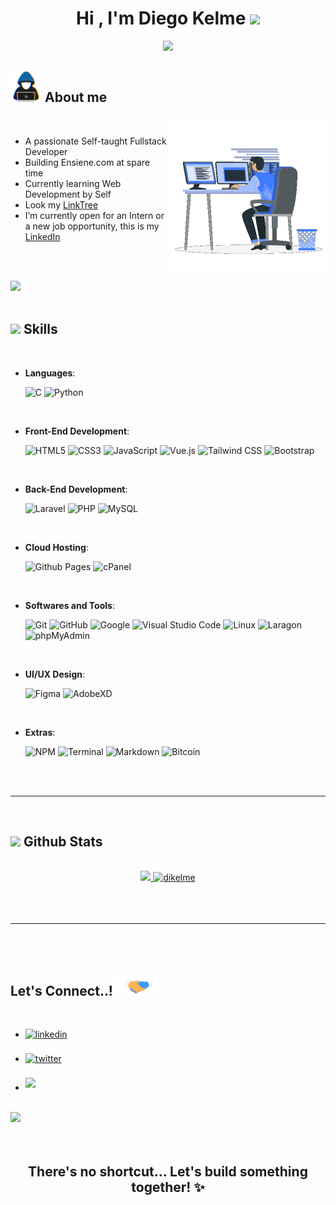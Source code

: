 
<h1 align="center"><b>Hi , I'm Diego Kelme </b><img src="https://media.giphy.com/media/hvRJCLFzcasrR4ia7z/giphy.gif" width="35"></h1>

<p align="center">
  <a href="https://github.com/DenverCoder1/readme-typing-svg"><img src="https://readme-typing-svg.herokuapp.com?font=Time+New+Roman&color=C0F7F6&size=25&center=true&vCenter=true&width=600&height=100&lines=Let+me+present+to+you..&hearts;++;Full+Time+Coder+%E2%9C%8C%EF%B8%8F,;Laravel+Artisan+%F0%9F%8F%B0,;Ensiene+Founder++%F0%9F%9A%80,;Active+Learner/Researcher+%F0%9F%91%8A,;Agorist+%F0%9F%8F%B4,;Growing+Mindset+%F0%9F%8C%B1,;Love+To+Learn+New+Stuffs..<3"></a>
</p>


## <picture><img src = "https://github.com/0xAbdulKhalid/0xAbdulKhalid/raw/main/assets/mdImages/about_me.gif" width = 50px></picture> **About me**

<picture> <img align="right" src="https://github.com/0xAbdulKhalid/0xAbdulKhalid/raw/main/assets/mdImages/Right_Side.gif" width = 250px></picture>

<br>

- A passionate Self-taught Fullstack Developer
- Building Ensiene.com at spare time
- Currently learning Web Development by Self
- Look my [LinkTree](https://linktr.ee/kelme.dev)
- I’m currently open for an Intern or a new job opportunity, this is my [LinkedIn](https://www.linkedin.com/in/kelmedev/)

<br><br>

<img src="https://user-images.githubusercontent.com/73097560/115834477-dbab4500-a447-11eb-908a-139a6edaec5c.gif"><br><br>

## <img src="https://media2.giphy.com/media/QssGEmpkyEOhBCb7e1/giphy.gif?cid=ecf05e47a0n3gi1bfqntqmob8g9aid1oyj2wr3ds3mg700bl&rid=giphy.gif" width ="25"><b> Skills</b>
<br>

<p align="center">

- **Languages**:
    
    ![C](https://img.shields.io/badge/C%20-%232370ED.svg?style=for-the-badge&logo=c&logoColor=white)
    ![Python](https://img.shields.io/badge/Python%20-%2314354C.svg?style=for-the-badge&logo=python&logoColor=white)

<br>   
    
- **Front-End Development**:

   ![HTML5](https://img.shields.io/badge/HTML5%20-%23E34F26.svg?style=for-the-badge&logo=html5&logoColor=white)
   ![CSS3](https://img.shields.io/badge/CSS%20-%231572B6.svg?style=for-the-badge&logo=css3&logoColor=white)
   ![JavaScript](https://img.shields.io/badge/JavaScript%20-%23F7DF1E.svg?style=for-the-badge&logo=javascript&logoColor=black)
   ![Vue.js](https://img.shields.io/badge/Vue.js%20-%234FC08D.svg?style=for-the-badge&logo=vue.js&logoColor=black)
   ![Tailwind CSS](https://img.shields.io/badge/Tailwind%20CSS%20-%2306B6D4.svg?style=for-the-badge&logo=tailwindcss&logoColor=white)
   ![Bootstrap](https://img.shields.io/badge/Bootstrap%20-%237952B3.svg?style=for-the-badge&logo=bootstrap&logoColor=white)
<br>
	
- **Back-End Development**:
	
    ![Laravel](https://img.shields.io/badge/Laravel%20-%23FF2D20.svg?style=for-the-badge&logo=laravel&logoColor=white)
    ![PHP](https://img.shields.io/badge/PHP%20-%2300A7EA.svg?style=for-the-badge&logo=php&logoColor=white)
    ![MySQL](https://img.shields.io/badge/MySQL%20-%234479A1.svg?style=for-the-badge&logo=mysql&logoColor=white)
	
<br>
	
- **Cloud Hosting**:

    ![Github Pages](https://img.shields.io/badge/GitHub%20Pages-%23327FC7.svg?style=for-the-badge&logo=github&logoColor=white)
    ![cPanel](https://img.shields.io/badge/cPanel-%23FF6C2C.svg?style=for-the-badge&logo=cpanel&logoColor=white)
	
<br>

- **Softwares and Tools**:

    ![Git](https://img.shields.io/badge/Git-%23F05033.svg?style=for-the-badge&logo=git&logoColor=white)
    ![GitHub](https://img.shields.io/badge/Github-%23121011.svg?style=for-the-badge&logo=github&logoColor=white)
    ![Google](https://img.shields.io/badge/Google-%234285F4.svg?style=for-the-badge&logo=google&logoColor=white)
    ![Visual Studio Code](https://img.shields.io/badge/Visual%20Studio%20Code-0078d7.svg?style=for-the-badge&logo=visual-studio-code&logoColor=white)
    ![Linux](https://img.shields.io/badge/Linux-%23FCC624?style=for-the-badge&logo=linux&logoColor=black) 
    ![Laragon](https://img.shields.io/badge/Laragon-%230E83CD?style=for-the-badge&logo=laragon&logoColor=white) 
    ![phpMyAdmin](https://img.shields.io/badge/phpMyAdmin-%236C78AF?style=for-the-badge&logo=phpmyadmin&logoColor=white) 
	
<br>
	
- **UI/UX Design**:
	
    ![Figma](https://img.shields.io/badge/Figma-%23F24E1E?style=for-the-badge&logo=figma&logoColor=white) 
    ![AdobeXD](https://img.shields.io/badge/Adobe%20XD-%23FF61F6?style=for-the-badge&logo=adobexd&logoColor=white) 
	
<br>
	
- **Extras**:
	
    ![NPM](https://img.shields.io/badge/npm-%23CB3837.svg?style=for-the-badge&logo=npm&logoColor=white)
    ![Terminal](https://img.shields.io/badge/Terminal-%23054020?style=for-the-badge&logo=gnu-bash&logoColor=white)
    ![Markdown](https://img.shields.io/badge/Markdown-%23000000.svg?style=for-the-badge&logo=markdown&logoColor=white)
    ![Bitcoin](https://img.shields.io/badge/bitcoin-%23F7931A.svg?style=for-the-badge&logo=bitcoin&logoColor=white)	
	
</p>

<br>
<br>

-----

<br>


## <img src="https://media.giphy.com/media/iY8CRBdQXODJSCERIr/giphy.gif" width="35"><b> Github Stats </b>
<br>

<div align="center">

<a href="https://github.com/kelmedev/">
  <img src="https://github-readme-stats.vercel.app/api?username=dikelme&include_all_commits=true&count_private=true&show_icons=true&line_height=20&title_color=7A7ADB&icon_color=2234AE&text_color=D3D3D3&bg_color=0,000000,130F40" width="450"/>
  <img src="https://github-readme-stats.vercel.app/api/top-langs?username=dikelme&show_icons=true&locale=en&layout=compact&line_height=20&title_color=7A7ADB&icon_color=2234AE&text_color=D3D3D3&bg_color=0,000000,130F40"   width="autio"  alt="dikelme"/>

</a>
</div>

<br>
<br>
<br>

-----

<br>
<br>

## <b> Let's Connect..!</b><img src="https://github.com/0xAbdulKhalid/0xAbdulKhalid/raw/main/assets/mdImages/handshake.gif" width ="80">
<br>
<div align='left'>

<ul>

<li>
<a href="https://linkedin.com/in/kelmedev" target="_blank">
<img src="https://img.shields.io/badge/LinkedIn-%2300acee.svg?color=405DE6&style=for-the-badge&logo=linkedin&logoColor=white" alt=linkedin style="margin-bottom: 5px;"/>
</a>
</li>

<br>

<li>
<a href="https://twitter.com/kelmedev" target="_blank">
<img src="https://img.shields.io/badge/Twitter-%2300acee.svg?color=1DA1F2&style=for-the-badge&logo=twitter&logoColor=white" alt=twitter style="margin-bottom: 5px;"/>
</a>
</li>

<br>

<li>
<a href="mailto:kelme.dev@pm.me" target="_blank">
<img src="https://img.shields.io/badge/Gmail-%23EA4335.svg?style=for-the-badge&logo=gmail&logoColor=white" t=mail style="margin-bottom: 5px;" />
</a>
</li>
	
</ul>
</div>

<br>
<img src="https://user-images.githubusercontent.com/73097560/115834477-dbab4500-a447-11eb-908a-139a6edaec5c.gif">
<br>
<br>
<br>

<div align='center'>

## <b>There's no shortcut... Let's build something together! ✨</b>

</div>
<br>
<br>
<br>
<br>
